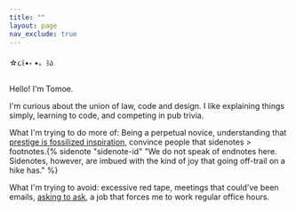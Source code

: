 ```yaml
---
title: ""
layout: page
nav_exclude: true
---
```

☆૮꒰•༝  •。꒱ა

Hello! I'm Tomoe. 

I'm curious about the union of law, code and design. I like explaining things simply, learning to code, and competing in pub trivia.

<!-- 
Currently, I am helping to train a model to recognise entities in (Japanese) DMCA complaints.{% sidenote "sidenote-id" "Undergrad Research Assistant, NUS Law Centre for Technology, Robotics, AI and the Law (A/P Daniel Seng). You should read about his <a href='https://www.lumendatabase.org/blog_entries/lumen-researcher-interview-series-professor-daniel-seng'>doctorate journey."</a> %} I've also helped with coding Chinese interview data{% sidenote "sidenote-id" "Undergrad Research Assistant, Dr <a href='https://scholar.google.com/citations?user=2TnOeP0AAAAJ&hl=en'>Benjamin M. Chen</a>. This was my first job in college, and I remain grateful having the chance to work on something fun in my first year when school felt very dismal." %}, making infographics about matrimonial asset division {% sidenote "sidenote-id" "Volunteer, Legal Aid Bureau's LegalTech team (super nice people). The <a href='https://va.ecitizen.gov.sg/CSS/uploads/Infographic%2001.pdf'> infographic </a> is being used by iLAB (LAB's chatbot)." %}, and building a web app for a non-profit to manage client intake and matching with volunteers {% sidenote "sidenote-id" "TechLadies Bootcamp (for women with basic programming background). My teammates were all working full-time jobs, and I am in awe of them." %}.  -->

What I'm trying to do more of: Being a perpetual novice, understanding that [prestige is fossilized inspiration](http://www.paulgraham.com/love.html), convince people that sidenotes > footnotes.{% sidenote "sidenote-id" "We do not speak of endnotes here. Sidenotes, however, are imbued with the kind of joy that going off-trail on a hike has." %}


What I'm trying to avoid: excessive red tape, meetings that could've been emails, [asking to ask](https://dontasktoask.com/), a job that forces me to work regular office hours.

